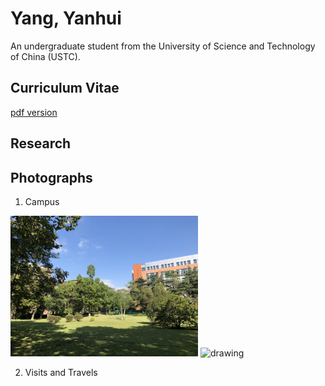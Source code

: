 # Yang, Yanhui

An undergraduate student from the University of Science and Technology of China (USTC).

## Curriculum Vitae

[pdf version](https://github.com/astro-YYH/home/blob/main/Curriculum_Vitae.pdf)

## Research

## Photographs

1. Campus

<img src="photographs/Campus/34BF86D0-1E14-4460-9379-978E71F302F6.JPG" alt="drawing" width="300"/> <img src="photos/34BF86D0-1E14-4460-9379-978E71F302F6.png" alt="drawing" width="300"/>

2. Visits and Travels


